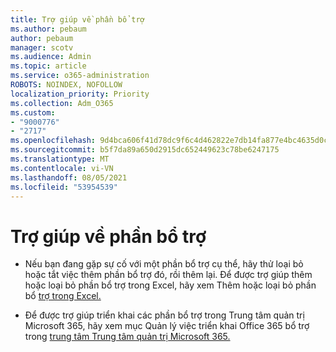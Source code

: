 ```yaml
---
title: Trợ giúp về phần bổ trợ
ms.author: pebaum
author: pebaum
manager: scotv
ms.audience: Admin
ms.topic: article
ms.service: o365-administration
ROBOTS: NOINDEX, NOFOLLOW
localization_priority: Priority
ms.collection: Adm_O365
ms.custom:
- "9000776"
- "2717"
ms.openlocfilehash: 9d4bca606f41d78dc9f6c4d462822e7db14fa877e4bc4635d0cfb05230541661
ms.sourcegitcommit: b5f7da89a650d2915dc652449623c78be6247175
ms.translationtype: MT
ms.contentlocale: vi-VN
ms.lasthandoff: 08/05/2021
ms.locfileid: "53954539"
---
```

# <a name="add-in-help"></a>Trợ giúp về phần bổ trợ

- Nếu bạn đang gặp sự cố với một phần bổ trợ cụ thể, hãy thử loại bỏ hoặc tắt việc thêm phần bổ trợ đó, rồi thêm lại. Để được trợ giúp thêm hoặc loại bỏ phần bổ trợ trong Excel, hãy xem Thêm hoặc loại bỏ phần bổ [trợ trong Excel.](https://support.office.com/client/0af570c4-5cf3-4fa9-9b88-403625a0b460)

- Để được trợ giúp triển khai các phần bổ trợ trong Trung tâm quản trị Microsoft 365, hãy xem mục Quản lý việc triển khai Office 365 bổ trợ trong [trung tâm Trung tâm quản trị Microsoft 365.](https://docs.microsoft.com/microsoft-365/admin/manage/manage-deployment-of-add-ins)
